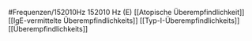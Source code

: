 #Frequenzen/152010Hz
152010 Hz (E)
[[Atopische Überempfindlichkeit]]
[[IgE-vermittelte Überempfindlichkeits]]
[[Typ-I-Überempfindlichkeits]]
[[Überempfindlichkeits]]